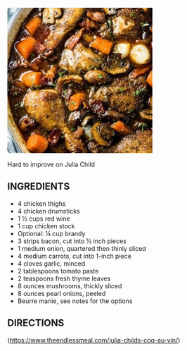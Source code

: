 ![](/images/Coq-au-Vin.jpg)

Hard to improve on Julia Child

## INGREDIENTS
- 4 chicken thighs
- 4 chicken drumsticks
- 1 ½ cups red wine
- 1 cup chicken stock
-  Optional: ¼ cup brandy
- 3 strips bacon, cut into ½ inch pieces
- 1 medium onion, quartered then thinly sliced
- 4 medium carrots, cut into 1-inch piece
- 4 cloves garlic, minced
- 2 tablespoons tomato paste
- 2 teaspoons fresh thyme leaves
- 8 ounces mushrooms, thickly sliced
- 8 ounces pearl onions, peeled
- Beurre manie, see notes for the options

## DIRECTIONS
(https://www.theendlessmeal.com/julia-childs-coq-au-vin/)

